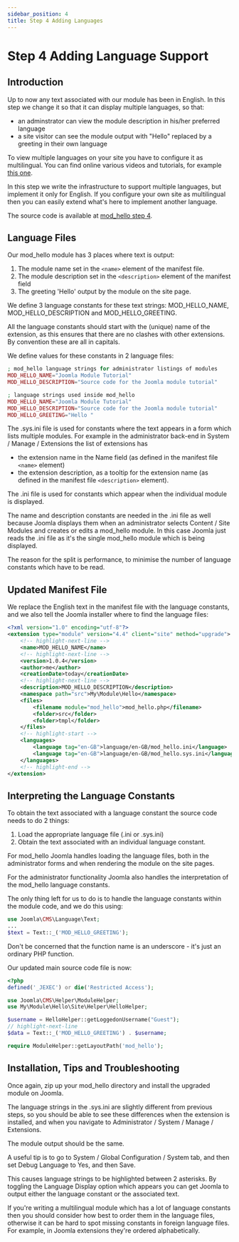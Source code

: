 ```yaml
---
sidebar_position: 4
title: Step 4 Adding Languages
---
```


Step 4 Adding Language Support
==============================

## Introduction

Up to now any text associated with our module has been in English. In this step we change it so that it can display multiple languages, so that:
- an adminstrator can view the module description in his/her preferred language
- a site visitor can see the module output with "Hello" replaced by a greeting in their own language

To view multiple languages on your site you have to configure it as multilingual. You can find online various videos and tutorials, for example [this one](https://www.themexpert.com/blog/beginners-guide-to-multilingual-joomla-website).

In this step we write the infrastructure to support multiple languages, but implement it only for English. 
If you configure your own site as multilingual then you can easily extend what's here to implement another language.

The source code is available at [mod_hello step 4](https://github.com/joomla/manual-examples/tree/main/module-tutorial/step4_languages). 

## Language Files

Our mod_hello module has 3 places where text is output:
1. The module name set in the `<name>` element of the manifest file.
2. The module description set in the `<description>` element of the manifest field
3. The greeting 'Hello' output by the module on the site page.

We define 3 language constants for these text strings: MOD_HELLO_NAME, MOD_HELLO_DESCRIPTION and MOD_HELLO_GREETING.

All the language constants should start with the (unique) name of the extension, as this ensures that there are no clashes with other extensions. By convention these are all in capitals.

We define values for these constants in 2 language files:

```php title="language/en-GB/mod_hello.sys.ini"
; mod_hello language strings for administrator listings of modules
MOD_HELLO_NAME="Joomla Module Tutorial"
MOD_HELLO_DESCRIPTION="Source code for the Joomla module tutorial"
```

```php title="language/en-GB/mod_hello.ini"
; language strings used inside mod_hello 
MOD_HELLO_NAME="Joomla Module Tutorial"
MOD_HELLO_DESCRIPTION="Source code for the Joomla module tutorial"
MOD_HELLO_GREETING="Hello "
```

The .sys.ini file is used for constants where the text appears in a form which lists multiple modules. 
For example in the administrator back-end in System / Manage / Extensions the list of extensions has
- the extension name in the Name field (as defined in the manifest file `<name>` element)
- the extension description, as a tooltip for the extension name (as defined in the manifest file `<description>` element).

The .ini file is used for constants which appear when the individual module is displayed.

The name and description constants are needed in the .ini file as well because Joomla displays them when an administrator selects Content / Site Modules and creates or edits a mod_hello module.
In this case Joomla just reads the .ini file as it's the single mod_hello module which is being displayed.

The reason for the split is performance, to minimise the number of language constants which have to be read.


## Updated Manifest File

We replace the English text in the manifest file with the language constants, and we also tell the Joomla installer where to find the language files:

```xml title="mod_hello/mod_hello.xml"
<?xml version="1.0" encoding="utf-8"?>
<extension type="module" version="4.4" client="site" method="upgrade">
    <!-- highlight-next-line -->
    <name>MOD_HELLO_NAME</name>
    <!-- highlight-next-line -->
    <version>1.0.4</version>
    <author>me</author>
    <creationDate>today</creationDate>
    <!-- highlight-next-line -->
    <description>MOD_HELLO_DESCRIPTION</description>
    <namespace path="src">My\Module\Hello</namespace>
    <files>
        <filename module="mod_hello">mod_hello.php</filename>
        <folder>src</folder>
        <folder>tmpl</folder>
    </files>
    <!-- highlight-start -->
    <languages>
        <language tag="en-GB">language/en-GB/mod_hello.ini</language>
        <language tag="en-GB">language/en-GB/mod_hello.sys.ini</language>
    </languages>
    <!-- highlight-end -->
</extension>
```

## Interpreting the Language Constants

To obtain the text associated with a language constant the source code needs to do 2 things:
1. Load the appropriate language file (.ini or .sys.ini)
2. Obtain the text associated with an individual language constant.

For mod_hello Joomla handles loading the language files, both in the administrator forms and when rendering the module on the site pages.

For the administrator functionality Joomla also handles the interpretation of the mod_hello language constants.

The only thing left for us to do is to handle the language constants within the module code, and we do this using:

```php
use Joomla\CMS\Language\Text;
...
$text = Text::_('MOD_HELLO_GREETING');
```

Don't be concerned that the function name is an underscore - it's just an ordinary PHP function. 

Our updated main source code file is now:

```php title="mod_hello/mod_hello.php"
<?php
defined('_JEXEC') or die('Restricted Access');

use Joomla\CMS\Helper\ModuleHelper;
use My\Module\Hello\Site\Helper\HelloHelper;

$username = HelloHelper::getLoggedonUsername("Guest");
// highlight-next-line
$data = Text::_('MOD_HELLO_GREETING') . $username;

require ModuleHelper::getLayoutPath('mod_hello');
```

## Installation, Tips and Troubleshooting

Once again, zip up your mod_hello directory and install the upgraded module on Joomla. 

The language strings in the .sys.ini are slightly different from previous steps, so you should be able to see these differences when the extension is installed, and when you navigate to Administrator / System / Manage / Extensions.

The module output should be the same.

A useful tip is to go to System / Global Configuration / System tab, and then set Debug Language to Yes, and then Save.

This causes language strings to be highlighted between 2 asterisks. By toggling the Language Display option which appears you can get Joomla to output either the language constant or the associated text.

If you're writing a multilingual module which has a lot of language constants then you should consider how best to order them in the language files, otherwise it can be hard to spot missing constants in foreign language files.
For example, in Joomla extensions they're ordered alphabetically.

